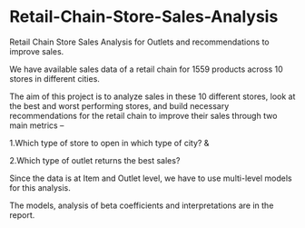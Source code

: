 # Retail-Chain-Store-Sales-Analysis
Retail Chain Store Sales Analysis for Outlets and recommendations to improve sales.

We have available sales data of a retail chain for 1559 products across 10 stores in different cities. 


The aim of this project is to analyze sales in these 10 different stores, look at the best and worst performing stores, and build necessary recommendations for the retail chain to improve their sales through two main metrics –


1.Which type of store to open in which type of city? &


2.Which type of outlet returns the best sales?


Since the data is at Item and Outlet level, we have to use multi-level models for this analysis. 

The models, analysis of beta coefficients and interpretations are in the report.
